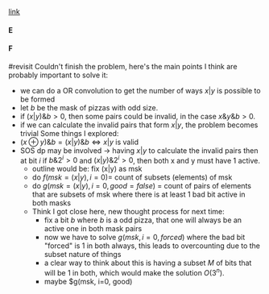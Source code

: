 [link](https://codeforces.com/contest/2070)
#### E
#### F
#revisit 
Couldn't finish the problem, here's the main points I think are probably important to solve it:
- we can do a OR convolution to get the number of ways $x|y$ is possible to be formed
- let $b$ be the mask of pizzas with odd size.
- if $(x|y)\&b > 0$, then some pairs could be invalid, in the case $x\&y\&b > 0$.
- if we can calculate the invalid pairs that form $x|y$, the problem becomes trivial
Some things I explored:
- $(x \oplus y) \& b = (x|y) \& b \iff x|y$ is valid 
- SOS dp may be involved -> having $x|y$ to calculate the invalid pairs then at bit $i$ if $b\&2^i > 0$ and $(x|y)\&2^i > 0$, then both x and y must have 1 active.
	- outline would be: fix (x|y) as msk
	- do $f(msk=(x|y), i=0) =$ count of subsets (elements) of msk
	- do $g(msk=(x|y), i=0, good = false)$ = count of pairs of elements that are subsets of msk where there is at least 1 bad bit active in both masks
	- Think I got close here, new thought process for next time:
		- fix a bit $b$ where $b$ is a odd pizza, that one will always be an active one in both mask pairs
		- now we have to solve $g(msk, i=0, forced)$ where the bad bit "forced" is 1 in both always, this leads to overcounting due to the subset nature of things
		- a clear way to think about this is having a subset $M$ of bits that will be 1 in both, which would make the solution $O(3^n)$.
		- maybe $g(msk, i=0, good)
		